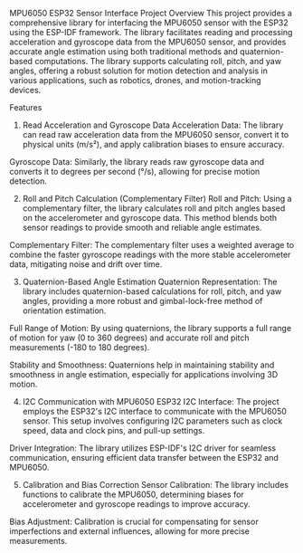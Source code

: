 MPU6050 ESP32 Sensor Interface Project
Overview
This project provides a comprehensive library for interfacing the MPU6050 sensor with the ESP32 using the ESP-IDF framework. The library facilitates reading and processing acceleration and gyroscope data from the MPU6050 sensor, and provides accurate angle estimation using both traditional methods and quaternion-based computations. The library supports calculating roll, pitch, and yaw angles, offering a robust solution for motion detection and analysis in various applications, such as robotics, drones, and motion-tracking devices.

Features
1. Read Acceleration and Gyroscope Data
Acceleration Data: The library can read raw acceleration data from the MPU6050 sensor, convert it to physical units (m/s²), and apply calibration biases to ensure accuracy.

Gyroscope Data: Similarly, the library reads raw gyroscope data and converts it to degrees per second (°/s), allowing for precise motion detection.

2. Roll and Pitch Calculation (Complementary Filter)
Roll and Pitch: Using a complementary filter, the library calculates roll and pitch angles based on the accelerometer and gyroscope data. This method blends both sensor readings to provide smooth and reliable angle estimates.

Complementary Filter: The complementary filter uses a weighted average to combine the faster gyroscope readings with the more stable accelerometer data, mitigating noise and drift over time.

3. Quaternion-Based Angle Estimation
Quaternion Representation: The library includes quaternion-based calculations for roll, pitch, and yaw angles, providing a more robust and gimbal-lock-free method of orientation estimation.

Full Range of Motion: By using quaternions, the library supports a full range of motion for yaw (0 to 360 degrees) and accurate roll and pitch measurements (-180 to 180 degrees).

Stability and Smoothness: Quaternions help in maintaining stability and smoothness in angle estimation, especially for applications involving 3D motion.

4. I2C Communication with MPU6050
ESP32 I2C Interface: The project employs the ESP32's I2C interface to communicate with the MPU6050 sensor. This setup involves configuring I2C parameters such as clock speed, data and clock pins, and pull-up settings.

Driver Integration: The library utilizes ESP-IDF's I2C driver for seamless communication, ensuring efficient data transfer between the ESP32 and MPU6050.

5. Calibration and Bias Correction
Sensor Calibration: The library includes functions to calibrate the MPU6050, determining biases for accelerometer and gyroscope readings to improve accuracy.

Bias Adjustment: Calibration is crucial for compensating for sensor imperfections and external influences, allowing for more precise measurements.
